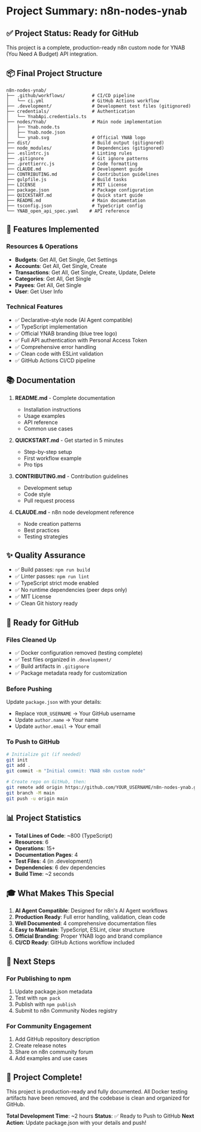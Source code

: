 # Project Summary: n8n-nodes-ynab

## ✅ Project Status: Ready for GitHub

This project is a complete, production-ready n8n custom node for YNAB (You Need A Budget) API integration.

## 📦 Final Project Structure

```
n8n-nodes-ynab/
├── .github/workflows/          # CI/CD pipeline
│   └── ci.yml                  # GitHub Actions workflow
├── .development/               # Development test files (gitignored)
├── credentials/                # Authentication
│   └── YnabApi.credentials.ts
├── nodes/Ynab/                 # Main node implementation
│   ├── Ynab.node.ts
│   ├── Ynab.node.json
│   └── ynab.svg                # Official YNAB logo
├── dist/                       # Build output (gitignored)
├── node_modules/               # Dependencies (gitignored)
├── .eslintrc.js                # Linting rules
├── .gitignore                  # Git ignore patterns
├── .prettierrc.js              # Code formatting
├── CLAUDE.md                   # Development guide
├── CONTRIBUTING.md             # Contribution guidelines
├── gulpfile.js                 # Build tasks
├── LICENSE                     # MIT License
├── package.json                # Package configuration
├── QUICKSTART.md               # Quick start guide
├── README.md                   # Main documentation
├── tsconfig.json               # TypeScript config
└── YNAB_open_api_spec.yaml    # API reference
```

## 🎯 Features Implemented

### Resources & Operations
- **Budgets**: Get All, Get Single, Get Settings
- **Accounts**: Get All, Get Single, Create
- **Transactions**: Get All, Get Single, Create, Update, Delete
- **Categories**: Get All, Get Single
- **Payees**: Get All, Get Single
- **User**: Get User Info

### Technical Features
- ✅ Declarative-style node (AI Agent compatible)
- ✅ TypeScript implementation
- ✅ Official YNAB branding (blue tree logo)
- ✅ Full API authentication with Personal Access Token
- ✅ Comprehensive error handling
- ✅ Clean code with ESLint validation
- ✅ GitHub Actions CI/CD pipeline

## 📚 Documentation

1. **README.md** - Complete documentation
   - Installation instructions
   - Usage examples
   - API reference
   - Common use cases

2. **QUICKSTART.md** - Get started in 5 minutes
   - Step-by-step setup
   - First workflow example
   - Pro tips

3. **CONTRIBUTING.md** - Contribution guidelines
   - Development setup
   - Code style
   - Pull request process

4. **CLAUDE.md** - n8n node development reference
   - Node creation patterns
   - Best practices
   - Testing strategies

## ✨ Quality Assurance

- ✅ Build passes: `npm run build`
- ✅ Linter passes: `npm run lint`
- ✅ TypeScript strict mode enabled
- ✅ No runtime dependencies (peer deps only)
- ✅ MIT License
- ✅ Clean Git history ready

## 🚀 Ready for GitHub

### Files Cleaned Up
- ✅ Docker configuration removed (testing complete)
- ✅ Test files organized in `.development/`
- ✅ Build artifacts in `.gitignore`
- ✅ Package metadata ready for customization

### Before Pushing

Update `package.json` with your details:
- Replace `YOUR_USERNAME` → Your GitHub username
- Update `author.name` → Your name
- Update `author.email` → Your email

### To Push to GitHub

```bash
# Initialize git (if needed)
git init
git add .
git commit -m "Initial commit: YNAB n8n custom node"

# Create repo on GitHub, then:
git remote add origin https://github.com/YOUR_USERNAME/n8n-nodes-ynab.git
git branch -M main
git push -u origin main
```

## 📊 Project Statistics

- **Total Lines of Code**: ~800 (TypeScript)
- **Resources**: 6
- **Operations**: 15+
- **Documentation Pages**: 4
- **Test Files**: 4 (in .development/)
- **Dependencies**: 6 dev dependencies
- **Build Time**: ~2 seconds

## 🎓 What Makes This Special

1. **AI Agent Compatible**: Designed for n8n's AI Agent workflows
2. **Production Ready**: Full error handling, validation, clean code
3. **Well Documented**: 4 comprehensive documentation files
4. **Easy to Maintain**: TypeScript, ESLint, clear structure
5. **Official Branding**: Proper YNAB logo and brand compliance
6. **CI/CD Ready**: GitHub Actions workflow included

## 🔄 Next Steps

### For Publishing to npm
1. Update package.json metadata
2. Test with `npm pack`
3. Publish with `npm publish`
4. Submit to n8n Community Nodes registry

### For Community Engagement
1. Add GitHub repository description
2. Create release notes
3. Share on n8n community forum
4. Add examples and use cases

## 🎉 Project Complete!

This project is production-ready and fully documented. All Docker testing artifacts have been removed, and the codebase is clean and organized for GitHub.

**Total Development Time**: ~2 hours
**Status**: ✅ Ready to Push to GitHub
**Next Action**: Update package.json with your details and push!
